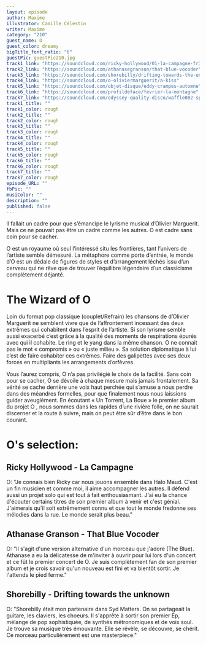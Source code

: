 ```yaml
---
layout: episode
author: Maxime
illustrator: Camille Célestin
writer: Maxime
category: "210"
guest_name: O
guest_color: dreamy
bigTitle_font_ratio: "6"
guestPic: guestPic210.jpg
track1_link: "https://soundcloud.com/ricky-hollywood/01-la-campagne-fr3dn1300650"
track2_link: "https://soundcloud.com/athanasegranson/that-blue-vocoder"
track3_link: "https://soundcloud.com/shorebilly/drifting-towards-the-unknown"
track4_link: "https://soundcloud.com/o-oliviermarguerit/a-kiss"
track5_link: "https://soundcloud.com/objet-disque/eddy-crampes-automne"
track6_link: "https://soundcloud.com/profildeface/fevrier-la-montagne"
track7_link: "https://soundcloud.com/odyssey-quality-disco/waffle002-spanish-fly"
track1_title: ""
track1_color: rough
track2_title: ""
track2_color: rough
track3_title: ""
track3_color: rough
track4_title: ""
track4_color: rough
track5_title: ""
track5_color: rough
track6_title: ""
track6_color: rough
track7_title: ""
track7_color: rough
episode_URL: ""
fbPic: ""
musiColor: ""
description: ""
published: false
---
```



<p id="introduction">Il fallait un cadre pour que s’émancipe le lyrisme musical d’Olivier Marguerit. Mais ce ne pouvait pas être un cadre comme les autres. O est cadre sans coin pour se cacher.</p>

O est un royaume où seul l’intéressé situ les frontières, tant l’univers de l’artiste semble démesuré. La métaphore comme porte d’entrée, le monde d’O est un dédale de figures de styles et d’arrangement léchés issu d’un cerveau qui ne rêve que de trouver l’équilibre légendaire d’un classicisme complètement déjanté. 

# The Wizard of O

Loin du format pop classique (couplet/Refrain) les chansons de d’Olivier Marguerit ne semblent vivre que de l’affrontement incessant des deux extrêmes qui cohabitent dans l’esprit de l’artiste. Si son lyrisme semble aussi exacerbé c’est grâce à la qualité des moments de respirations épurés avec qui il cohabite. Le ring et le yang dans la même chanson. O ne connait pas le mot « compromis » ou « juste milieu ». Sa solution diplomatique à lui c’est de faire cohabiter ces extrêmes. Faire des galipettes avec ses deux forces en multipliants les arrangements d’orfèvres. 

Vous l’aurez compris, O n’a pas privilégié le choix de la facilité. Sans coin pour se cacher, O se dévoile à chaque mesure mais jamais frontalement. Sa vérité se cache derrière une voix haut perchée qui s’amuse a nous perdre dans des méandres formelles, pour que finalement nous nous laissions guider aveuglément. En écoutant « Un Torrent, La Boue » le premier album du projet O , nous sommes dans les rapides d’une rivière folle, on ne saurait discerner et la route à suivre, mais on peut être sûr d’être dans le bon courant. 
 
# O's selection:

## Ricky Hollywood - La Campagne 

O: "Je connais bien Ricky car nous jouons ensemble dans Halo Maud. C'est un fin musicien et comme moi, il aime accompagner les autres. Il défend aussi un projet solo qui est tout à fait enthousiasmant. J'ai eu la chance d'écouter certains titres de son premier album à venir et c'est génial. J'aimerais qu'il soit extrêmement connu et que tout le monde fredonne ses mélodies dans la rue. Le monde serait plus beau."

## Athanase Granson - That Blue Vocoder

O: "Il s'agit d'une version alternative d'un morceau que j'adore (The Blue). Athanase a eu la délicatesse de m'inviter à ouvrir pour lui lors d'un concert et ce fût le premier concert de O. Je suis complètement fan de son premier album et je crois savoir qu'un nouveau est fini et va bientôt sortir. Je l'attends le pied ferme."

## Shorebilly - Drifting towards the unknown

O: "Shorebilly était mon partenaire dans Syd Matters. On se partageait la guitare, les claviers, les choeurs. Il s'apprête à sortir son premier Ep, mélange de pop sophistiquée, de synthés métronomiques et de voix soul. Je trouve sa musique très émouvante. Elle se révèle, se découvre, se chérit. Ce morceau particulièrement est une masterpiece."

